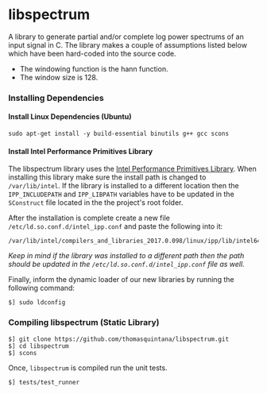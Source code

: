 # libspectrum

A library to generate partial and/or complete log power spectrums of an input signal in C. The library makes a couple of assumptions listed below which have been hard-coded into the source code.

* The windowing function is the hann function.
* The window size is 128.

### Installing Dependencies

#### Install Linux Dependencies (Ubuntu)

```
sudo apt-get install -y build-essential binutils g++ gcc scons
```

#### Install Intel Performance Primitives Library

The libspectrum library uses the [Intel Performance Primitives Library](https://software.intel.com/en-us/intel-ipp). When installing this library make sure the install path is changed to `/var/lib/intel`. If the library is installed to a different location then the `IPP_INCLUDEPATH` and `IPP_LIBPATH` variables have to be updated in the `SConstruct` file located in the the project's root folder.

After the installation is complete create a new file `/etc/ld.so.conf.d/intel_ipp.conf` and paste the following into it:

```
/var/lib/intel/compilers_and_libraries_2017.0.098/linux/ipp/lib/intel64
``` 

*Keep in mind if the library was installed to a different path then the path should be updated in the `/etc/ld.so.conf.d/intel_ipp.conf` file as well.*

Finally, inform the dynamic loader of our new libraries by running the following command:

```
$] sudo ldconfig
```

### Compiling libspectrum (Static Library)

```
$] git clone https://github.com/thomasquintana/libspectrum.git
$] cd libspectrum
$] scons
```

Once, `libspectrum` is compiled run the unit tests.

```
$] tests/test_runner
```
